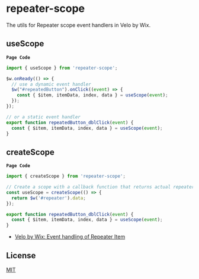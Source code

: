 # repeater-scope

The utils for Repeater scope event handlers in Velo by Wix.

## useScope

**`Page Code`**

```js
import { useScope } from 'repeater-scope';

$w.onReady(() => {
  // use a dynamic event handler
  $w("#repeatedButton").onClick((event) => {
    const { $item, itemData, index, data } = useScope(event);
  });
});

// or a static event handler
export function repeatedButton_dblClick(event) {
  const { $item, itemData, index, data } = useScope(event);
}
```

## createScope

**`Page Code`**

```js
import { createScope } from 'repeater-scope';

// Create a scope with a callback function that returns actual repeater data.
const useScope = createScope(() => {
  return $w('#repeater').data;
});

export function repeatedButton_dblClick(event) {
  const { $item, itemData, index, data } = useScope(event);
}
```

- [Velo by Wix: Event handling of Repeater Item](https://shoonia.site/event-handling-of-repeater-item/)

## License

[MIT](./LICENSE)
